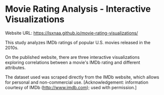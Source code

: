 # Movie Rating Analysis - Interactive Visualizations

Website URL: https://lsxnaa.github.io/movie-rating-visualizations/

This study analyzes IMDb ratings of popular U.S. movies released in the 2010s.

On the published website, there are three interactive visualizations exploring correlations between a movie's IMDb rating and different attributes. 

The dataset used was scraped directly from the IMDb website, which allows for personal and non-commercial use. [Acknowledgement: information courtesy of IMDb (http://www.imdb.com); used with permission.]
